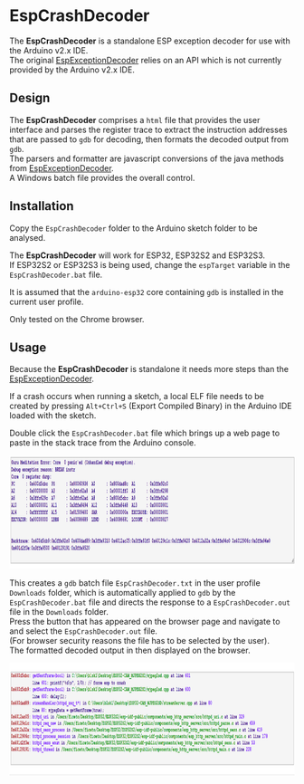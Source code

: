 # EspCrashDecoder

The **EspCrashDecoder** is a standalone ESP exception decoder for use with the Arduino v2.x IDE.  
The original [EspExceptionDecoder](https://github.com/me-no-dev/EspExceptionDecoder) relies on an API which is not currently provided by the Arduino v2.x IDE.

## Design

The **EspCrashDecoder** comprises a `html` file that provides the user interface and parses the register trace to extract the instruction addresses that are passed to `gdb` for decoding, then formats the decoded output from `gdb`.  
The parsers and formatter are javascript conversions of the java methods from [EspExceptionDecoder](https://github.com/me-no-dev/EspExceptionDecoder).  
A Windows batch file provides the overall control.


## Installation

Copy the `EspCrashDecoder` folder to the Arduino sketch folder to be analysed.  

The **EspCrashDecoder** will work for ESP32, ESP32S2 and ESP32S3.  
If ESP32S2 or ESP32S3 is being used, change the `espTarget` variable in the `EspCrashDecoder.bat` file.

It is assumed that the `arduino-esp32` core containing `gdb` is installed in the current user profile.

Only tested on the Chrome browser.

## Usage

Because the **EspCrashDecoder** is standalone it needs more steps than the [EspExceptionDecoder](https://github.com/me-no-dev/EspExceptionDecoder). 

If a crash occurs when running a sketch, a local ELF file needs to be created by pressing `Alt+Ctrl+S` (Export Compiled Binary) in the Arduino IDE loaded with the sketch.

Double click the `EspCrashDecoder.bat` file which brings up a web page to paste in the stack trace from the Arduino console. 

<img src="extras/exception.png" width="800" height="200">  


This creates a `gdb` batch file `EspCrashDecoder.txt` in the user profile `Downloads` folder, which is automatically applied to `gdb` by the `EspCrashDecoder.bat` file and directs the response to a `EspCrashDecoder.out` file in the `Downloads` folder.  
Press the button that has appeared on the browser page and navigate to and select the `EspCrashDecoder.out` file.  
(For browser security reasons the file has to be selected by the user).  
The formatted decoded output in then displayed on the browser.

<img src="extras/decoded.png" width="800" height="200">


